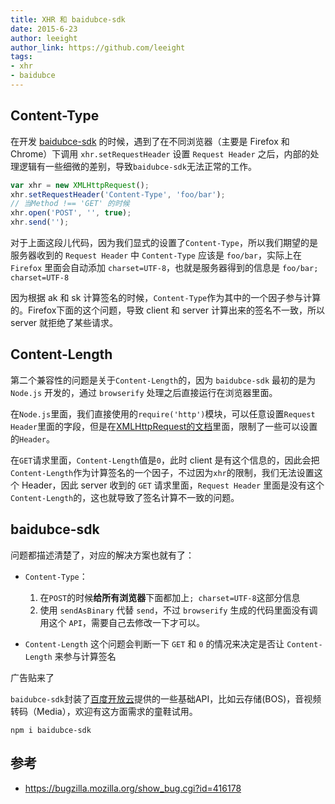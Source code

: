 ```yaml
---
title: XHR 和 baidubce-sdk
date: 2015-6-23
author: leeight
author_link: https://github.com/leeight
tags:
- xhr
- baidubce
---
```



## Content-Type

在开发 [baidubce-sdk](https://www.npmjs.com/package/baidubce-sdk) 的时候，遇到了在不同浏览器（主要是 Firefox 和 Chrome）下调用 `xhr.setRequestHeader` 设置 `Request Header` 之后，内部的处理逻辑有一些细微的差别，导致`baidubce-sdk`无法正常的工作。


```js
var xhr = new XMLHttpRequest();
xhr.setRequestHeader('Content-Type', 'foo/bar');
// 当Method !== 'GET' 的时候
xhr.open('POST', '', true);
xhr.send('');
```

对于上面这段儿代码，因为我们显式的设置了`Content-Type`，所以我们期望的是服务器收到的 `Request Header` 中 `Content-Type` 应该是 `foo/bar`，实际上在 `Firefox` 里面会自动添加 `charset=UTF-8`，也就是服务器得到的信息是 `foo/bar; charset=UTF-8`

<!-- more -->

因为根据 ak 和 sk 计算签名的时候，`Content-Type`作为其中的一个因子参与计算的。Firefox下面的这个问题，导致 client 和 server 计算出来的签名不一致，所以 server 就拒绝了某些请求。

## Content-Length

第二个兼容性的问题是关于`Content-Length`的，因为 `baidubce-sdk` 最初的是为 `Node.js` 开发的，通过 `browserify` 处理之后直接运行在浏览器里面。

在`Node.js`里面，我们直接使用的`require('http')`模块，可以任意设置`Request Header`里面的字段，但是在[XMLHttpRequest的文档](http://www.w3.org/TR/XMLHttpRequest/#the-setrequestheader%28%29-method)里面，限制了一些可以设置的`Header`。

在`GET`请求里面，`Content-Length`值是`0`，此时 client 是有这个信息的，因此会把`Content-Length`作为计算签名的一个因子，不过因为`xhr`的限制，我们无法设置这个 Header，因此 server 收到的 `GET` 请求里面，`Request Header` 里面是没有这个`Content-Length`的，这也就导致了签名计算不一致的问题。

## baidubce-sdk

问题都描述清楚了，对应的解决方案也就有了：

* `Content-Type`：

  1. 在`POST`的时候**给所有浏览器**下面都加上`; charset=UTF-8`这部分信息
  2. 使用 `sendAsBinary` 代替 `send`，不过 `browserify` 生成的代码里面没有调用这个 `API`，需要自己去修改一下才可以。

* `Content-Length` 这个问题会判断一下 `GET` 和 `0` 的情况来决定是否让 `Content-Length` 来参与计算签名

广告贴来了

`baidubce-sdk`封装了[百度开放云](http://bce.baidu.com/)提供的一些基础API，比如云存储(BOS)，音视频转码（Media），欢迎有这方面需求的童鞋试用。

```
npm i baidubce-sdk
```


## 参考

* <https://bugzilla.mozilla.org/show_bug.cgi?id=416178>